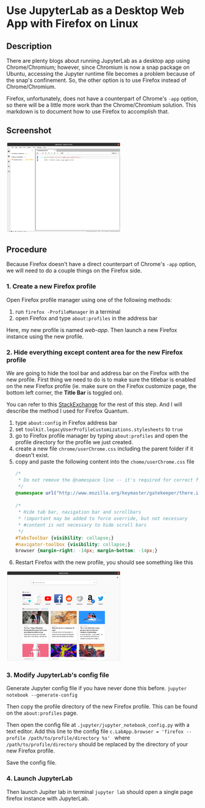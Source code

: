# Use JupyterLab as a Desktop Web App with Firefox on Linux

## Description
There are plenty blogs about running JupyterLab as a desktop app using Chrome/Chromium; however, since Chromium is now a snap package on Ubuntu, accessing the Jupyter runtime file becomes a problem because of the snap's confinement. So, the other option is to use Firefox instead of Chrome/Chromium.

Firefox, unfortunately, does not have a counterpart of Chrome's `-app` option, so there will be a little more work than the Chrome/Chromium solution. This markdown is to document how to use Firefox to accomplish that.

## Screenshot
<img src="jupyterlab.png" width="300">

## Procedure

Because Firefox doesn't have a direct counterpart of Chrome's `-app` option, we will need to do a couple things on the Firefox side. 

### 1. Create a new Firefox profile

Open Firefox profile manager using one of the following methods:
    
  1. run `firefox -ProfileManager` in a terminal
  2. open Firefox and type `about:profiles` in the address bar

Here, my new profile is named *web-app*. Then launch a new Firefox instance using the new profile. 

### 2. Hide everything except content area for the new Firefox profile
We are going to hide the tool bar and address bar on the Firefox with the new profile. First thing we need to do is to make sure the titlebar is enabled on the new Firefox profile (ie. make sure on the Firefox customize page, the bottom left corner, the **Title Bar** is toggled on).

You can refer to this [StackExchange](https://superuser.com/questions/977912/firefox-hide-everything-except-content-area-of-the-browser/1269912#1269912) for the rest of this step. And I will describe the method I used for Firefox Quantum.
  1. type `about:config` in Firefox address bar
  2. set `toolkit.legacyUserProfileCustomizations.stylesheets` to `true`
  3. go to Firefox profile manager by typing `about:profiles` and open the profile directory for the profile we just created.
  4. create a new file `chrome/userChrome.css` including the parent folder if it doesn't exist.
  5. copy and paste the following content into the `chome/userChrome.css` file
      ```css
      /*
       * Do not remove the @namespace line -- it's required for correct functioning
       */
      @namespace url("http://www.mozilla.org/keymaster/gatekeeper/there.is.only.xul"); /* set default namespace to XUL */

      /*
       * Hide tab bar, navigation bar and scrollbars
       * !important may be added to force override, but not necessary
       * #content is not necessary to hide scroll bars
       */
      #TabsToolbar {visibility: collapse;}
      #navigator-toolbox {visibility: collapse;}
      browser {margin-right: -14px; margin-bottom: -14px;}
      ```
  6. Restart Firefox with the new profile, you should see something like this
  <img src="firefox-single-page.png" width="300">

  
### 3. Modify JupyterLab's config file
Generate Jupyter config file if you have never done this before.
`jupyter notebook --generate-config`

Then copy the profile directory of the new Firefox profile. This can be found on the `about:profiles` page.

Then open the config file at `.jupyter/jupyter_notebook_config.py` with a text editor. Add this line to the config file
`c.LabApp.browser = 'firefox --profile /path/to/profile/directory %s' `
where `/path/to/profile/directory` should be replaced by the directory of your new Firefox profile.

Save the config file. 

### 4. Launch JupyterLab

Then launch Jupiter lab in terminal `jupyter lab` should open a single page firefox instance with JupyterLab.
